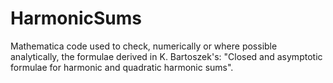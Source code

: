 # HarmonicSums

Mathematica code used to check, numerically or where possible analytically, the formulae derived in K. Bartoszek's: "Closed and asymptotic formulae for harmonic and quadratic harmonic sums".
